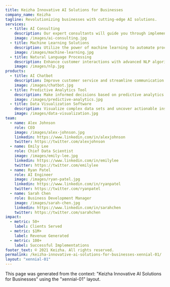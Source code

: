 ```yaml
---
title: Keizha Innovative AI Solutions for Businesses
company_name: Keizha
tagline: Revolutionizing businesses with cutting-edge AI solutions.
services:
  - title: AI Consulting
    description: Our expert consultants will guide you through implementing AI solutions tailored to your business needs.
    image: /images/ai-consulting.jpg
  - title: Machine Learning Solutions
    description: Utilize the power of machine learning to automate processes and gain valuable insights from your data.
    image: /images/machine-learning.jpg
  - title: Natural Language Processing
    description: Enhance customer interactions with advanced NLP algorithms for sentiment analysis and chatbots.
    image: /images/nlp.jpg
products:
  - title: AI Chatbot
    description: Improve customer service and streamline communication with our AI-powered chatbot solution.
    image: /images/chatbot.jpg
  - title: Predictive Analytics Tool
    description: Make informed decisions based on predictive analytics models analyzing trends and patterns in your data.
    image: /images/predictive-analytics.jpg
  - title: Data Visualization Software
    description: Visualize complex data sets and uncover actionable insights with our intuitive data visualization platform.
    image: /images/data-visualization.jpg
team:
  - name: Alex Johnson
    role: CEO
    image: /images/alex-johnson.jpg
    linkedin: https://www.linkedin.com/in/alexjohnson
    twitter: https://twitter.com/alexjohnson
  - name: Emily Lee
    role: Chief Data Scientist
    image: /images/emily-lee.jpg
    linkedin: https://www.linkedin.com/in/emilylee
    twitter: https://twitter.com/emilylee
  - name: Ryan Patel
    role: AI Engineer
    image: /images/ryan-patel.jpg
    linkedin: https://www.linkedin.com/in/ryanpatel
    twitter: https://twitter.com/ryanpatel
  - name: Sarah Chen
    role: Business Development Manager
    image: /images/sarah-chen.jpg
    linkedin: https://www.linkedin.com/in/sarahchen
    twitter: https://twitter.com/sarahchen
impact:
  - metric: 50+
    label: Clients Served
  - metric: $1M+
    label: Revenue Generated
  - metric: 100+
    label: Successful Implementations
footer_text: © 2021 Keizha. All rights reserved.
permalink: /keizha-innovative-ai-solutions-for-businesses-xennial-01/
layout: "xennial-01"
---
```


This page was generated from the context: "Keizha Innovative AI Solutions for Businesses" using the "xennial-01" layout.